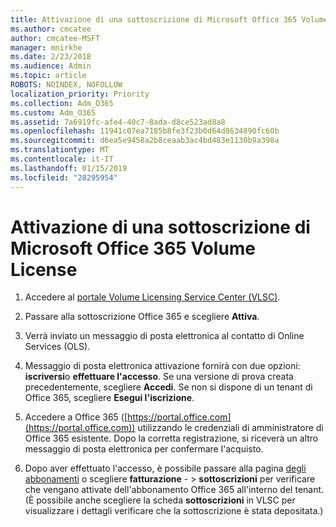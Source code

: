 ```yaml
---
title: Attivazione di una sottoscrizione di Microsoft Office 365 Volume License
ms.author: cmcatee
author: cmcatee-MSFT
manager: mnirkhe
ms.date: 2/23/2018
ms.audience: Admin
ms.topic: article
ROBOTS: NOINDEX, NOFOLLOW
localization_priority: Priority
ms.collection: Adm_O365
ms.custom: Adm_O365
ms.assetid: 7a6919fc-afe4-40c7-8ada-d8ce523ad8a8
ms.openlocfilehash: 11941c07ea7185b8fe3f23b0d64d8634890fc60b
ms.sourcegitcommit: d6ea5e9458a2b8ceaab3ac4bd483e1130b9a398a
ms.translationtype: MT
ms.contentlocale: it-IT
ms.lasthandoff: 01/15/2019
ms.locfileid: "28295954"
---
```

# <a name="activating-a-microsoft-office-365-volume-license-subscription"></a>Attivazione di una sottoscrizione di Microsoft Office 365 Volume License

1. Accedere al [portale Volume Licensing Service Center (VLSC)](http://go.microsoft.com/fwlink/p/?LinkId=329762).
    
2. Passare alla sottoscrizione Office 365 e scegliere **Attiva**.
    
3. Verrà inviato un messaggio di posta elettronica al contatto di Online Services (OLS).
    
4. Messaggio di posta elettronica attivazione fornirà con due opzioni: **iscriversi**o **effettuare l'accesso**. Se una versione di prova creata precedentemente, scegliere **Accedi**. Se non si dispone di un tenant di Office 365, scegliere **Esegui l'iscrizione**.
    
5. Accedere a Office 365 ([https://portal.office.com](https://portal.office.com)) utilizzando le credenziali di amministratore di Office 365 esistente. Dopo la corretta registrazione, si riceverà un altro messaggio di posta elettronica per confermare l'acquisto.
    
6. Dopo aver effettuato l'accesso, è possibile passare alla pagina [degli abbonamenti](https://go.microsoft.com/fwlink/p/?linkid=842054) o scegliere **fatturazione**  - \> **sottoscrizioni** per verificare che vengano attivate dell'abbonamento Office 365 all'interno del tenant. (È possibile anche scegliere la scheda **sottoscrizioni** in VLSC per visualizzare i dettagli verificare che la sottoscrizione è stata depositata.) 
    

